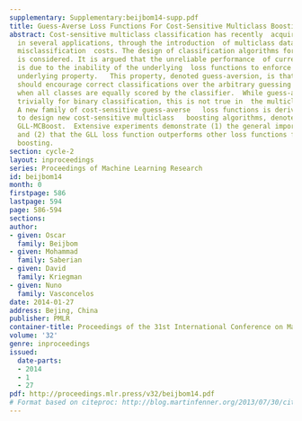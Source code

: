 ```yaml
---
supplementary: Supplementary:beijbom14-supp.pdf
title: Guess-Averse Loss Functions For Cost-Sensitive Multiclass Boosting
abstract: Cost-sensitive multiclass classification has recently  acquired significance
  in several applications, through the introduction  of multiclass datasets with well-defined
  misclassification  costs. The design of classification algorithms for this  setting
  is considered. It is argued that the unreliable performance  of current algorithms
  is due to the inability of the underlying  loss functions to enforce a certain fundamental
  underlying property.   This property, denoted guess-aversion, is that  the loss
  should encourage correct classifications over the arbitrary guessing  that ensues
  when all classes are equally scored by the classifier.  While guess-aversion holds
  trivially for binary classification, this is not true in  the multiclass setting.
  A new family of cost-sensitive guess-averse   loss functions is derived, and used
  to design new cost-sensitive multiclass   boosting algorithms, denoted GEL- and
  GLL-MCBoost.  Extensive experiments demonstrate (1) the general importance of   guess-aversion
  and (2) that the GLL loss function outperforms other loss functions for multiclass
  boosting.
section: cycle-2
layout: inproceedings
series: Proceedings of Machine Learning Research
id: beijbom14
month: 0
firstpage: 586
lastpage: 594
page: 586-594
sections: 
author:
- given: Oscar
  family: Beijbom
- given: Mohammad
  family: Saberian
- given: David
  family: Kriegman
- given: Nuno
  family: Vasconcelos
date: 2014-01-27
address: Bejing, China
publisher: PMLR
container-title: Proceedings of the 31st International Conference on Machine Learning
volume: '32'
genre: inproceedings
issued:
  date-parts:
  - 2014
  - 1
  - 27
pdf: http://proceedings.mlr.press/v32/beijbom14.pdf
# Format based on citeproc: http://blog.martinfenner.org/2013/07/30/citeproc-yaml-for-bibliographies/
---
```

